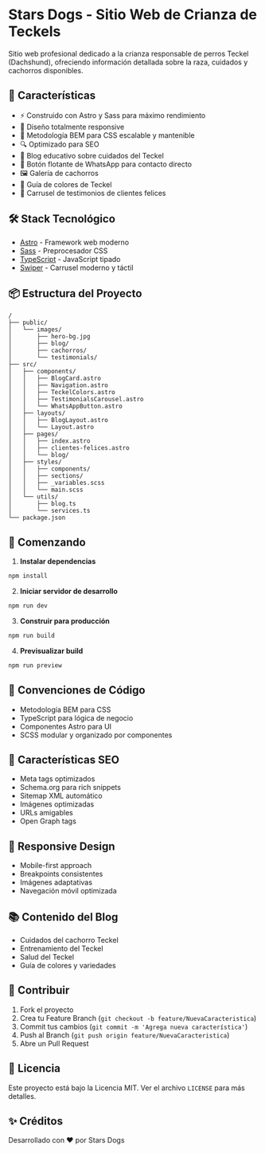 # Stars Dogs - Sitio Web de Crianza de Teckels

Sitio web profesional dedicado a la crianza responsable de perros Teckel (Dachshund), ofreciendo información detallada sobre la raza, cuidados y cachorros disponibles.

## 🚀 Características

- ⚡️ Construido con Astro y Sass para máximo rendimiento
- 📱 Diseño totalmente responsive
- 🎨 Metodología BEM para CSS escalable y mantenible
- 🔍 Optimizado para SEO
- 📝 Blog educativo sobre cuidados del Teckel
- 💬 Botón flotante de WhatsApp para contacto directo
- 🖼️ Galería de cachorros
- 🌈 Guía de colores de Teckel
- 🔄 Carrusel de testimonios de clientes felices

## 🛠️ Stack Tecnológico

- [Astro](https://astro.build) - Framework web moderno
- [Sass](https://sass-lang.com) - Preprocesador CSS
- [TypeScript](https://www.typescriptlang.org) - JavaScript tipado
- [Swiper](https://swiperjs.com) - Carrusel moderno y táctil

## 📦 Estructura del Proyecto

```
/
├── public/
│   └── images/
│       ├── hero-bg.jpg
│       ├── blog/
│       ├── cachorros/
│       └── testimonials/
├── src/
│   ├── components/
│   │   ├── BlogCard.astro
│   │   ├── Navigation.astro
│   │   ├── TeckelColors.astro
│   │   ├── TestimonialsCarousel.astro
│   │   └── WhatsAppButton.astro
│   ├── layouts/
│   │   ├── BlogLayout.astro
│   │   └── Layout.astro
│   ├── pages/
│   │   ├── index.astro
│   │   ├── clientes-felices.astro
│   │   └── blog/
│   ├── styles/
│   │   ├── components/
│   │   ├── sections/
│   │   ├── _variables.scss
│   │   └── main.scss
│   └── utils/
│       ├── blog.ts
│       └── services.ts
└── package.json
```

## 🚀 Comenzando

1. **Instalar dependencias**

```bash
npm install
```

2. **Iniciar servidor de desarrollo**

```bash
npm run dev
```

3. **Construir para producción**

```bash
npm run build
```

4. **Previsualizar build**

```bash
npm run preview
```

## 📝 Convenciones de Código

- Metodología BEM para CSS
- TypeScript para lógica de negocio
- Componentes Astro para UI
- SCSS modular y organizado por componentes

## 🌟 Características SEO

- Meta tags optimizados
- Schema.org para rich snippets
- Sitemap XML automático
- Imágenes optimizadas
- URLs amigables
- Open Graph tags

## 📱 Responsive Design

- Mobile-first approach
- Breakpoints consistentes
- Imágenes adaptativas
- Navegación móvil optimizada

## 📚 Contenido del Blog

- Cuidados del cachorro Teckel
- Entrenamiento del Teckel
- Salud del Teckel
- Guía de colores y variedades

## 🤝 Contribuir

1. Fork el proyecto
2. Crea tu Feature Branch (`git checkout -b feature/NuevaCaracteristica`)
3. Commit tus cambios (`git commit -m 'Agrega nueva característica'`)
4. Push al Branch (`git push origin feature/NuevaCaracteristica`)
5. Abre un Pull Request

## 📄 Licencia

Este proyecto está bajo la Licencia MIT. Ver el archivo `LICENSE` para más detalles.

## ✨ Créditos

Desarrollado con ❤️ por Stars Dogs
